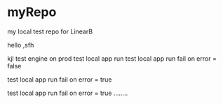 # myRepo
my local test repo for LinearB

hello
,sfh

kjl
test engine on prod
test local app run
test local app run fail on error = false

test local app run fail on error = true

test local app run fail on error = true ........
